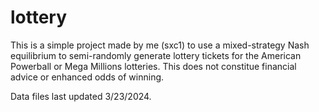 # lottery
This is a simple project made by me (sxc1) to use a mixed-strategy Nash equilibrium to semi-randomly generate lottery tickets for the American Powerball or Mega Millions lotteries. This does not constitue financial advice or enhanced odds of winning.

Data files last updated 3/23/2024.